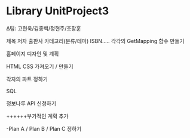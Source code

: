 # Library UnitProject3

Δ팀: 고현욱/김종백/정현주/조장훈





제목 저자 출판사 카테고리(분류/테마) ISBN….. 각각의 GetMapping 함수 만들기

홈페이지 디자인 및 계획

HTML CSS 가져오기 / 만들기

각자의 파트 정하기

SQL

정보나루 API 신청하기

++++++부가적인 계획 추가 

-Plan A / Plan B / Plan C 정하기
